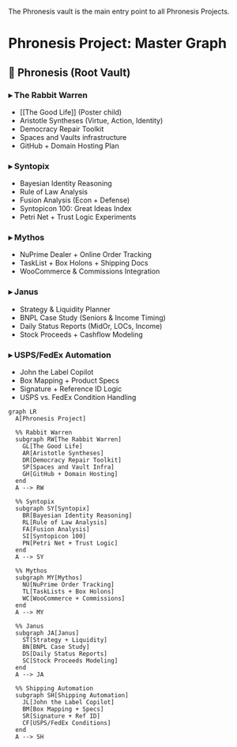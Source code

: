 The Phronesis vault is the main entry point to all Phronesis Projects.
# Phronesis Project: Master Graph

## 🧠 Phronesis (Root Vault)

### ▸ The Rabbit Warren
- [[The Good Life]] (Poster child)
- Aristotle Syntheses (Virtue, Action, Identity)
- Democracy Repair Toolkit
- Spaces and Vaults infrastructure
- GitHub + Domain Hosting Plan

### ▸ Syntopix
- Bayesian Identity Reasoning
- Rule of Law Analysis
- Fusion Analysis (Econ + Defense)
- Syntopicon 100: Great Ideas Index
- Petri Net + Trust Logic Experiments

### ▸ Mythos
- NuPrime Dealer + Online Order Tracking
- TaskList + Box Holons + Shipping Docs
- WooCommerce & Commissions Integration

### ▸ Janus
- Strategy & Liquidity Planner
- BNPL Case Study (Seniors & Income Timing)
- Daily Status Reports (MidOr, LOCs, Income)
- Stock Proceeds + Cashflow Modeling

### ▸ USPS/FedEx Automation
- John the Label Copilot
- Box Mapping + Product Specs
- Signature + Reference ID Logic
- USPS vs. FedEx Condition Handling

```mermaid
graph LR
  A[Phronesis Project]

  %% Rabbit Warren
  subgraph RW[The Rabbit Warren]
    GL[The Good Life]
    AR[Aristotle Syntheses]
    DR[Democracy Repair Toolkit]
    SP[Spaces and Vault Infra]
    GH[GitHub + Domain Hosting]
  end
  A --> RW

  %% Syntopix
  subgraph SY[Syntopix]
    BR[Bayesian Identity Reasoning]
    RL[Rule of Law Analysis]
    FA[Fusion Analysis]
    SI[Syntopicon 100]
    PN[Petri Net + Trust Logic]
  end
  A --> SY

  %% Mythos
  subgraph MY[Mythos]
    NU[NuPrime Order Tracking]
    TL[TaskLists + Box Holons]
    WC[WooCommerce + Commissions]
  end
  A --> MY

  %% Janus
  subgraph JA[Janus]
    ST[Strategy + Liquidity]
    BN[BNPL Case Study]
    DS[Daily Status Reports]
    SC[Stock Proceeds Modeling]
  end
  A --> JA

  %% Shipping Automation
  subgraph SH[Shipping Automation]
    JL[John the Label Copilot]
    BM[Box Mapping + Specs]
    SR[Signature + Ref ID]
    CF[USPS/FedEx Conditions]
  end
  A --> SH
```
